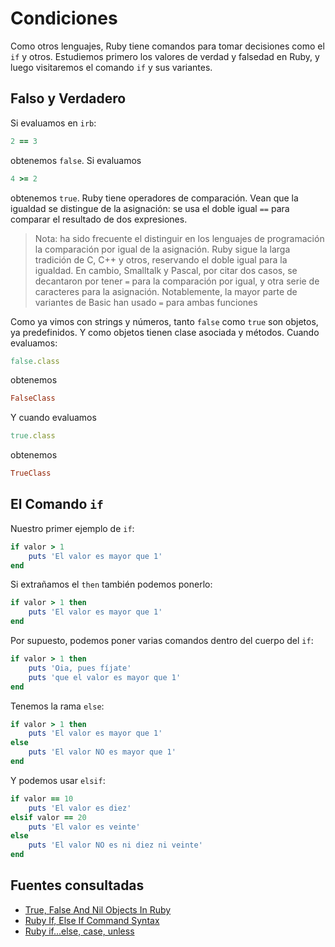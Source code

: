 # Condiciones

Como otros lenguajes, Ruby tiene comandos para tomar decisiones como
el `if` y otros. Estudiemos primero los valores de verdad y falsedad en Ruby,
y luego visitaremos el comando `if` y sus variantes.

## Falso y Verdadero

Si evaluamos en `irb`:

```ruby
2 == 3
```
obtenemos `false`. Si evaluamos
```ruby
4 >= 2
```
obtenemos `true`. Ruby tiene operadores de comparación. Vean que la igualdad
se distingue de la asignación: se usa el doble igual `==` para comparar
el resultado de dos expresiones.

> Nota: ha sido frecuente el distinguir en los lenguajes de programación la comparación
por igual de la asignación. Ruby sigue la larga tradición de C, C++ y otros, reservando
el doble igual para la igualdad. En cambio, Smalltalk y Pascal, por citar dos casos,
se decantaron por tener `=` para la comparación por igual, y otra serie de caracteres
para la asignación. Notablemente, la mayor parte de variantes de Basic han usado `=` para ambas
funciones

Como ya vimos con strings y números, tanto `false` como `true` son objetos, ya predefinidos.
Y como objetos tienen clase asociada y métodos. Cuando evaluamos:
```ruby
false.class
```
obtenemos
```ruby
FalseClass
```

Y cuando evaluamos
```ruby
true.class
```
obtenemos
```ruby
TrueClass
```

## El Comando `if`

Nuestro primer ejemplo de `if`:

```ruby
if valor > 1
    puts 'El valor es mayor que 1'
end
```

Si extrañamos el `then` también podemos ponerlo:
```ruby
if valor > 1 then
    puts 'El valor es mayor que 1'
end
```

Por supuesto, podemos poner varias comandos dentro del cuerpo del `if`:
```ruby
if valor > 1 then
	puts 'Oia, pues fíjate'
    puts 'que el valor es mayor que 1'
end
```

Tenemos la rama `else`:
```ruby
if valor > 1 then
    puts 'El valor es mayor que 1'
else
    puts 'El valor NO es mayor que 1'
end
```

Y podemos usar `elsif`:
```ruby
if valor == 10
    puts 'El valor es diez'
elsif valor == 20
    puts 'El valor es veinte'
else
    puts 'El valor NO es ni diez ni veinte'
end
```

## Fuentes consultadas

- [True, False And Nil Objects In Ruby](http://www.skorks.com/2009/09/true-false-and-nil-objects-in-ruby/)
- [Ruby If, Else If Command Syntax](http://www.howtogeek.com/howto/programming/ruby/ruby-if-else-if-command-syntax/)
- [Ruby if...else, case, unless](http://www.tutorialspoint.com/ruby/ruby_if_else.htm)